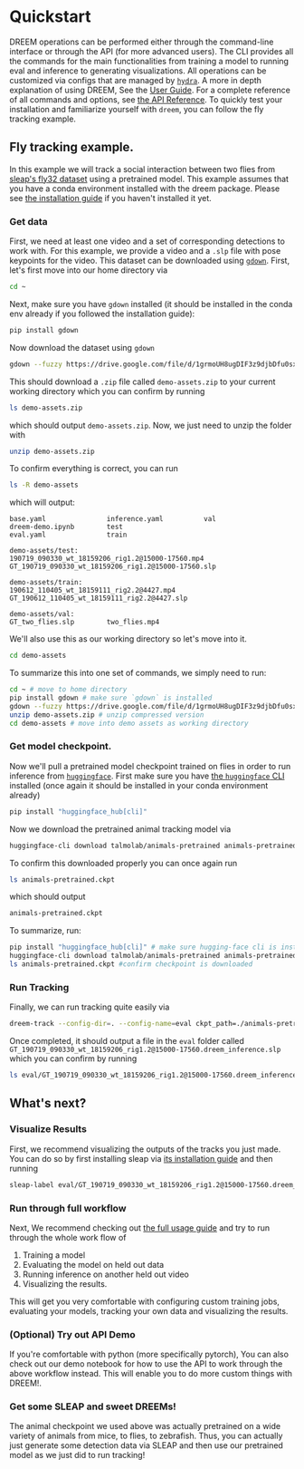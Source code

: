 # Quickstart

DREEM operations can be performed either through the command-line interface or through the API (for more advanced users). The CLI provides all the commands for the main functionalities from training a model to running eval and inference to generating visualizations. All operations can be customized via configs that are managed by [`hydra`](https://hydra.cc). A more in depth explanation of using DREEM, See the [User Guide](./usage.md). For a complete reference of all commands and options, see [the API Reference](https://dreem.sleap.ai/reference/dreem/). To quickly test your installation and familiarize yourself with `dreem`, you can follow the fly tracking example.

## Fly tracking example.

In this example we will track a social interaction between two flies from [sleap's fly32 dataset](https://sleap.ai/datasets.html#fly32) using a pretrained model. This example assumes that you have a conda environment installed with the dreem package. Please see [the installation guide](./index.md#installation) if you haven't installed it yet.

### Get data
First, we need at least one video and a set of corresponding detections to work with. For this example, we provide a video and a `.slp` file with pose keypoints for the video. This dataset can be downloaded using [`gdown`](https://github.com/wkentaro/gdown). First, let's first move into our home directory via 

```bash
cd ~
```

Next, make sure you have `gdown` installed (it should be installed in the conda env already if you followed the installation guide):

```bash
pip install gdown
```

Now download the dataset using `gdown`

```bash
gdown --fuzzy https://drive.google.com/file/d/1grmoUH8ugDIF3z9djbDfu0sx8ylwPErB/view
```

This should download a `.zip` file called `demo-assets.zip` to your current working directory which you can confirm by running

```bash
ls demo-assets.zip
```

which should output `demo-assets.zip`. Now, we just need to unzip the folder with 

```bash
unzip demo-assets.zip
```

To confirm everything is correct, you can run

```bash
ls -R demo-assets
```

which will output:
```
base.yaml               inference.yaml          val
dreem-demo.ipynb        test
eval.yaml               train

demo-assets/test:
190719_090330_wt_18159206_rig1.2@15000-17560.mp4
GT_190719_090330_wt_18159206_rig1.2@15000-17560.slp

demo-assets/train:
190612_110405_wt_18159111_rig2.2@4427.mp4
GT_190612_110405_wt_18159111_rig2.2@4427.slp

demo-assets/val:
GT_two_flies.slp        two_flies.mp4
```

We'll also use this as our working directory so let's move into it.
```bash
cd demo-assets
```

To summarize this into one set of commands, we simply need to run:
```bash
cd ~ # move to home directory
pip install gdown # make sure `gdown` is installed
gdown --fuzzy https://drive.google.com/file/d/1grmoUH8ugDIF3z9djbDfu0sx8ylwPErB/view #download zip file
unzip demo-assets.zip # unzip compressed version
cd demo-assets # move into demo assets as working directory
```

### Get model checkpoint.
Now we'll pull a pretrained model checkpoint trained on flies in order to run inference from [`huggingface`](https://huggingface.co/talmolab/animals-pretrained). First make sure you have [the `huggingface` CLI](https://huggingface.co/docs/huggingface_hub/en/guides/cli) installed (once again it should be installed in your conda environment already)

```bash
pip install "huggingface_hub[cli]"
```

Now we download the pretrained animal tracking model via
```bash
huggingface-cli download talmolab/animals-pretrained animals-pretrained.ckpt --local-dir=.
```

To confirm this downloaded properly you can once again run
```bash
ls animals-pretrained.ckpt
```
which should output

```bash
animals-pretrained.ckpt
```

To summarize, run:
```bash
pip install "huggingface_hub[cli]" # make sure hugging-face cli is installed
huggingface-cli download talmolab/animals-pretrained animals-pretrained.ckpt --local-dir=. #download checkpoint
ls animals-pretrained.ckpt #confirm checkpoint is downloaded
```

### Run Tracking

Finally, we can run tracking quite easily via

```bash
dreem-track --config-dir=. --config-name=eval ckpt_path=./animals-pretrained.ckpt  #TODO: make sure ckpt file is correct 
```

Once completed, it should output a file in the `eval` folder called `GT_190719_090330_wt_18159206_rig1.2@15000-17560.dreem_inference.slp`
which you can confirm by running

```bash
ls eval/GT_190719_090330_wt_18159206_rig1.2@15000-17560.dreem_inference.slp
```

## What's next?
### Visualize Results
First, we recommend visualizing the outputs of the tracks you just made. You can do so by first installing sleap via [its installation guide](https://sleap.ai/#quick-install) and then running

```bash
sleap-label eval/GT_190719_090330_wt_18159206_rig1.2@15000-17560.dreem_inference.slp
```

### Run through full workflow 
Next, We recommend checking out [the full usage guide](./usage.md) and try to run through the whole work flow of

1. Training a model
2. Evaluating the model on held out data
3. Running inference on another held out video
4. Visualizing the results.

This will get you very comfortable with configuring custom training jobs, evaluating your models, tracking your own data and visualizing the results.

### (Optional) Try out API Demo
If you're comfortable with python (more specifically pytorch), You can also check out our demo notebook for how to use the API to work through the above workflow instead. This will enable you to do more custom things with DREEM!.


### Get some SLEAP and sweet DREEMs!

The animal checkpoint we used above was actually pretrained on a wide variety of animals from mice, to flies, to zebrafish. Thus, you can actually just generate some detection data via SLEAP and then use our pretrained model as we just did to run tracking!

